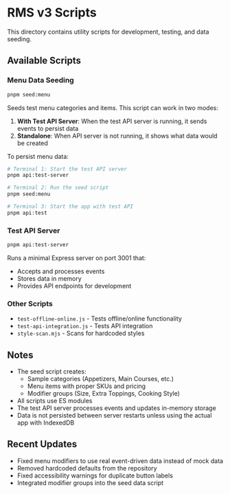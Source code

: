 # RMS v3 Scripts

This directory contains utility scripts for development, testing, and data seeding.

## Available Scripts

### Menu Data Seeding

```bash
pnpm seed:menu
```

Seeds test menu categories and items. This script can work in two modes:

1. **With Test API Server**: When the test API server is running, it sends events to persist data
2. **Standalone**: When API server is not running, it shows what data would be created

To persist menu data:
```bash
# Terminal 1: Start the test API server
pnpm api:test-server

# Terminal 2: Run the seed script
pnpm seed:menu

# Terminal 3: Start the app with test API
pnpm api:test
```

### Test API Server

```bash
pnpm api:test-server
```

Runs a minimal Express server on port 3001 that:
- Accepts and processes events
- Stores data in memory
- Provides API endpoints for development

### Other Scripts

- `test-offline-online.js` - Tests offline/online functionality
- `test-api-integration.js` - Tests API integration
- `style-scan.mjs` - Scans for hardcoded styles

## Notes

- The seed script creates:
  - Sample categories (Appetizers, Main Courses, etc.)
  - Menu items with proper SKUs and pricing
  - Modifier groups (Size, Extra Toppings, Cooking Style)
- All scripts use ES modules
- The test API server processes events and updates in-memory storage
- Data is not persisted between server restarts unless using the actual app with IndexedDB

## Recent Updates

- Fixed menu modifiers to use real event-driven data instead of mock data
- Removed hardcoded defaults from the repository
- Fixed accessibility warnings for duplicate button labels
- Integrated modifier groups into the seed data script
